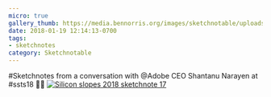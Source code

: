 ```yaml
---
micro: true
gallery_thumb: https://media.bennorris.org/images/sketchnotable/uploads/2018/022c47cf63.jpg
date: 2018-01-19 12:14:13-0700
tags:
- sketchnotes
category: Sketchnotable
---
```


#Sketchnotes from a conversation with @Adobe CEO Shantanu Narayen at #ssts18 ✍🏼 [![Silicon slopes 2018 sketchnote 17](https://media.bennorris.org/images/sketchnotable/uploads/2018/022c47cf63.jpg)](https://media.bennorris.org/images/sketchnotable/uploads/2018/022c47cf63.jpg)